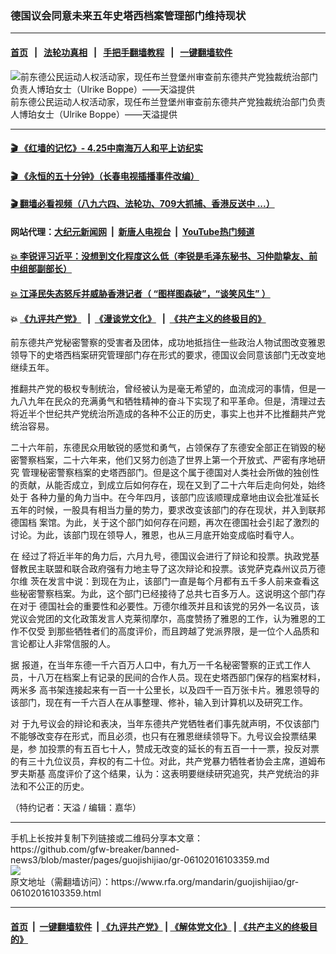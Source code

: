 ### 德国议会同意未来五年史塔西档案管理部门维持现状
------------------------

#### [首页](https://github.com/gfw-breaker/banned-news3/blob/master/README.md) &nbsp;&nbsp;|&nbsp;&nbsp; [法轮功真相](https://github.com/begood0513/basic/blob/master/README.md)  &nbsp;&nbsp;|&nbsp;&nbsp; [手把手翻墙教程](https://github.com/gfw-breaker/guides/wiki)  &nbsp;&nbsp;|&nbsp;&nbsp; [一键翻墙软件](https://github.com/gfw-breaker/nogfw/blob/master/README.md)  



<div id="headerimg">
 <img alt="前东德公民运动人权活动家，现任布兰登堡州审查前东德共产党独裁统治部门负责人博珀女士（Ulrike Boppe）——天溢提供" src="https://www.rfa.org/mandarin/guojishijiao/gr-10262015123235.html/ulrike-poppe.jpg/image" title="前东德公民运动人权活动家，现任布兰登堡州审查前东德共产党独裁统治部门负责人博珀女士（Ulrike Boppe）——天溢提供"/>
 <div id="headerimgcontents">
  <div id="headerimgcaption">
   <span>
    前东德公民运动人权活动家，现任布兰登堡州审查前东德共产党独裁统治部门负责人博珀女士（Ulrike Boppe）——天溢提供
   </span>
   <!-- zoomattribute -->
  </div>
  <!-- headerimgcaption -->
 </div>
 <!-- headerimagecontents -->
</div>

<hr/>


#### [ 🎬  《红墙的记忆》- 4.25中南海万人和平上访纪实](http://141.164.39.94:10000/videos/legend/425.html)

#### [ 🎬  《永恒的五十分钟》（长春电视插播事件改编） ](http://141.164.39.94:10000/videos/news/ComingForYou-2.html)

#### [ 🎬  翻墙必看视频（八九六四、法轮功、709大抓捕、香港反送中 ...）](https://github.com/gfw-breaker/links/blob/master/banned.md)

#### 网站代理：[大纪元新闻网](http://167.172.10.89:10080/gb/) &nbsp;|&nbsp; [新唐人电视台](http://167.172.10.89:8808/gb/) &nbsp;|&nbsp; [YouTube热门频道](http://158.247.203.241/youtube.html)

#### [ 💥 李锐评习近平：没想到文化程度这么低（李锐是毛泽东秘书、习仲勋挚友、前中组部副部长）](http://141.164.39.94:10000/videos/res/Communist/lirui-xi.html)

#### [ 💥 江泽民失态怒斥并威胁香港记者（ “图样图森破”，“谈笑风生” ）](http://141.164.39.94:10000/videos/res/realjzm/naive.html)

####  💥 [《九评共产党》](http://141.164.39.94:10000/videos/res/jiuping/) &nbsp; |&nbsp; [《漫谈党文化》](http://141.164.39.94:10000/videos/res/mtdwh/) &nbsp; |&nbsp; [《共产主义的终极目的》](http://141.164.39.94:10000/videos/res/zjmd/)  

<div id="storytext">
 <div>
  <div class="slot_header">
  </div>
 </div>
 <p>
  前东德共产党秘密警察的受害者及团体，成功地抵挡住一些政治人物试图改变雅恩领导下的史塔西档案研究管理部门存在形式的要求，德国议会同意该部门无改变地继续五年。
 </p>
 <p>
  推翻共产党的极权专制统治，曾经被认为是毫无希望的，血流成河的事情，但是一九八九年在民众的充满勇气和牺牲精神的奋斗下实现了和平革命。但是，清理过去将近半个世纪共产党统治所造成的各种不公正的历史，事实上也并不比推翻共产党统治容易。
 </p>
 <p>
  二十六年前，东德民众用敏锐的感觉和勇气，占领保存了东德安全部正在销毁的秘密警察档案，二十六年来，他们又努力创造了世界上第一个开放式、严密有序地研究 管理秘密警察档案的史塔西部门。但是这个属于德国对人类社会所做的独创性的贡献，从能否成立，到成立后如何存在，现在又到了二十六年后走向何处，始终处于 各种力量的角力当中。在今年四月，该部门应该顺理成章地由议会批准延长五年的时候，一股具有相当力量的势力，要求改变该部门的存在现状，并入到联邦德国档 案馆。为此，关于这个部门如何存在问题，再次在德国社会引起了激烈的讨论。为此，该部门现在领导人，雅恩，也从三月底开始变成临时看守人。
 </p>
 <p>
  在 经过了将近半年的角力后，六月九号，德国议会进行了辩论和投票。执政党基督教民主联盟和联合政府强有力地主导了这次辩论和投票。该党萨克森州议员万德尔维 茨在发言中说：到现在为止，该部门一直是每个月都有五千多人前来查看这些秘密警察档案。为此，这个部门已经接待了总共七百多万人。这说明这个部门存在对于 德国社会的重要性和必要性。万德尔维茨并且和该党的另外一名议员，该党议会党团的文化政策发言人克莱彻摩尔，高度赞扬了雅恩的工作，认为雅恩的工作不仅受 到那些牺牲者们的高度评价，而且跨越了党派界限，是一位个人品质和言论都让人非常信服的人。
 </p>
 <p>
  据 报道，在当年东德一千六百万人口中，有九万一千名秘密警察的正式工作人员，十八万在档案上有记录的民间的合作人员。现在史塔西部门保存的档案材料，两米多 高书架连接起来有一百一十公里长，以及四千一百万张卡片。雅恩领导的该部门，现在有一千六百人在从事整理、修补，输入到计算机以及研究工作。
 </p>
 <p>
  对 于九号议会的辩论和表决，当年东德共产党牺牲者们事先就声明，不仅该部门不能够改变存在形式，而且必须，也只有在雅恩继续领导下。九号议会投票结果是，参 加投票的有五百七十人，赞成无改变的延长的有五百一十一票，投反对票的有三十九位议员，弃权的有二十位。对此，共产党暴力牺牲者协会主席，道姆布罗夫斯基 高度评价了这个结果，认为：这表明要继续研究追究，共产党统治的非法和不公正的历史。
 </p>
 <p>
  （特约记者：天溢 / 编辑：嘉华）
 </p>
</div>

<hr/>
手机上长按并复制下列链接或二维码分享本文章：<br/>
https://github.com/gfw-breaker/banned-news3/blob/master/pages/guojishijiao/gr-06102016103359.md <br/>
<a href='https://github.com/gfw-breaker/banned-news3/blob/master/pages/guojishijiao/gr-06102016103359.md'><img src='https://github.com/gfw-breaker/banned-news3/blob/master/pages/guojishijiao/gr-06102016103359.md.png'/></a> <br/>
原文地址（需翻墙访问）：https://www.rfa.org/mandarin/guojishijiao/gr-06102016103359.html


------------------------
#### [首页](https://github.com/gfw-breaker/banned-news3/blob/master/README.md) &nbsp;|&nbsp; [一键翻墙软件](https://github.com/gfw-breaker/nogfw/blob/master/README.md) &nbsp;| [《九评共产党》](https://github.com/gfw-breaker/9ping.md/blob/master/README.md#九评之一评共产党是什么) | [《解体党文化》](https://github.com/gfw-breaker/jtdwh.md/blob/master/README.md) | [《共产主义的终极目的》](https://github.com/gfw-breaker/gczydzjmd.md/blob/master/README.md)


<img src='http://gfw-breaker.win/banned-news3/pages/guojishijiao/gr-06102016103359.md' width='0px' height='0px'/>